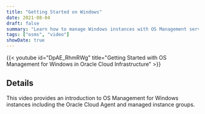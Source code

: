 ```yaml
---
title: "Getting Started on Windows"
date: 2021-08-04
draft: false
summary: "Learn how to manage Windows instances with OS Management service."
tags: ["osms", "video"]
showDate: true
---
```


{{< youtube id="DpAE_RhmRWg" title="Getting Started with OS Management for Windows in Oracle Cloud Infrastructure" >}}

## Details

This video provides an introduction to OS Management for Windows instances including the Oracle Cloud Agent and managed instance groups.
